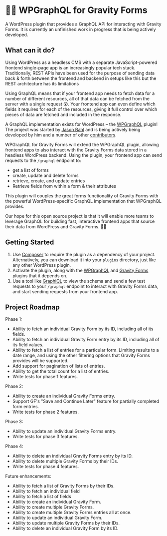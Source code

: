 # 🚀📄 WPGraphQL for Gravity Forms

A WordPress plugin that provides a GraphQL API for interacting with Gravity Forms. It is currently an unfinished work in progress that is being actively developed.

## What can it do?

Using WordPress as a headless CMS with a separate JavaScript-powered frontend single-page app is an increasingly popular tech stack. Traditionally, REST APIs have been used for the purpose of sending data back & forth between the frontend and backend in setups like this but the REST architecture has its limitations

Using GraphQL means that if your frontend app needs to fetch data for a number of different resources, all of that data can be fetched from the server with a single request 😲. Your frontend app can even define which fields it requires for each of the resources, giving it full control over which pieces of data are fetched and included in the response.

A GraphQL implementation exists for WordPress – the [WPGraphQL](https://github.com/wp-graphql/wp-graphql) plugin! The project was started by [Jason Bahl](https://twitter.com/jasonbahl) and is being actively being developed by him and a number of other [contributors](https://github.com/wp-graphql/wp-graphql/graphs/contributors). 

WPGraphQL for Gravity Forms will extend the WPGraphQL plugin, allowing frontend apps to also interact with the Gravity Forms data stored in a headless WordPress backend. Using the plugin, your frontend app can send requests to the `/graphql` endpoint to:
- get a list of forms
- create, update and delete forms
- retrieve, create, and update entries
- Retrieve fields from within a form & their attributes 

This plugin will couples the great forms functionality of Gravity Forms with the powerful WordPress-specific GraphQL implementation that WPGraphQL provides.

Our hope for this open source project is that it will enable more teams to leverage GraphQL for building fast, interactive frontend apps that source their data from WordPress and Gravity Forms. 🙌🏼

## Getting Started

1. Use [Composer](https://getcomposer.org/) to require the plugin as a dependency of your project. Alternatively, you can download it into your `plugins` directory, just like any other WordPress plugin.
1. Activate the plugin, along with the [WPGraphQL](https://www.wpgraphql.com/) and [Gravity Forms](https://www.gravityforms.com/) plugins that it depends on.
1. Use a tool like [GraphiQL](https://electronjs.org/apps/graphiql) to view the schema and send a few test requests to your `/graphql` endpoint to interact with Gravity Forms data, and start sending requests from your frontend app.

## Project Roadmap

Phase 1:
- Ability to fetch an individual Gravity Form by its ID, including all of its fields.
- Ability to fetch an individual Gravity Form entry by its ID, including all of its field values.
- Ability to fetch a list of entries for a particular form. Limiting results to a date range, and using the other filtering options that Gravity Forms provides will be supported.
- Add support for pagination of lists of entries.
- Ability to get the total count for a list of entries.
- Write tests for phase 1 features.

Phase 2:
- Ability to create an individual Gravity Forms entry.
- Support GF's "Save and Continue Later" feature for partially completed form entries.
- Write tests for phase 2 features.

Phase 3:
- Ability to update an individual Gravity Forms entry.
- Write tests for phase 3 features.

Phase 4:
- Ability to delete an individual Gravity Forms entry by its ID.
- Ability to delete multiple Gravity Forms by their IDs.
- Write tests for phase 4 features.

Future enhancements:
- Ability to fetch a list of Gravity Forms by their IDs.
- Ability to fetch an individual field
- Ability to fetch a list of fields
- Ability to create an individual Gravity Form.
- Ability to create multiple Gravity Forms.
- Ability to create multiple Gravity Forms entries all at once.
- Ability to update an individual Gravity Form.
- Ability to update multiple Gravity Forms by their IDs.
- Ability to delete an individual Gravity Form by its ID.

